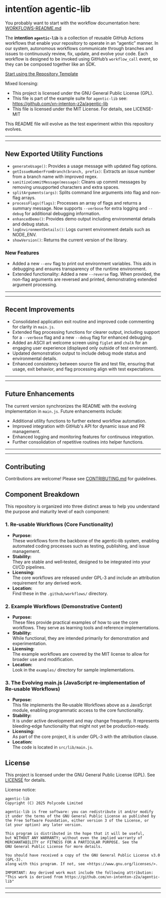 # intentïon agentic-lib

You probably want to start with the workflow documentation here: [WORKFLOWS-README.md](WORKFLOWS-README.md)

The **intentïon `agentic-lib`** is a collection of reusable GitHub Actions workflows that enable your
repository to operate in an “agentic” manner. In our system, autonomous workflows communicate through branches and
issues to continuously review, fix, update, and evolve your code. Each workflow is designed to be invoked using
GitHub’s `workflow_call` event, so they can be composed together like an SDK.

[Start using the Repository Template](https://github.com/xn-intenton-z2a/repository0)

Mixed licensing:
* This project is licensed under the GNU General Public License (GPL).
* This file is part of the example suite for `agentic-lib` see: https://github.com/xn-intenton-z2a/agentic-lib
* This file is licensed under the MIT License. For details, see LICENSE-MIT

This README file will evolve as the test experiment within this repository evolves.

---
---

## New Exported Utility Functions

- `generateUsage()`: Provides a usage message with updated flag options.
- `getIssueNumberFromBranch(branch, prefix)`: Extracts an issue number from a branch name with improved regex.
- `sanitizeCommitMessage(message)`: Cleans up commit messages by removing unsupported characters and extra spaces.
- `splitArguments(args)`: Splits command line arguments into flag and non-flag arrays.
- `processFlags(flags)`: Processes an array of flags and returns a summary message. Now supports `--verbose` for extra logging and `--debug` for additional debugging information.
- `enhancedDemo()`: Provides demo output including environmental details and debug status.
- `logEnvironmentDetails()`: Logs current environment details such as NODE_ENV.
- `showVersion()`: Returns the current version of the library.

### New Features

- Added a new `--env` flag to print out environment variables. This aids in debugging and ensures transparency of the runtime environment.
- Extended functionality: Added a new `--reverse` flag. When provided, the non-flag arguments are reversed and printed, demonstrating extended argument processing.

---
---

## Recent Improvements

- Consolidated application exit routine and improved code commenting for clarity in `main.js`.
- Extended flag processing functions for clearer output, including support for a `--verbose` flag and a new `--debug` flag for enhanced debugging.
- Added an ASCII art welcome screen using `figlet` and `chalk` for an engaging user experience (displayed only outside of test environment).
- Updated demonstration output to include debug mode status and environmental details.
- Enhanced consistency between source file and test file, ensuring that usage, exit behavior, and flag processing align with test expectations.

---
---

## Future Enhancements

The current version synchronizes the README with the evolving implementation in `main.js`. Future enhancements include:

- Additional utility functions to further extend workflow automation.
- Improved integration with GitHub's API for dynamic issue and PR management.
- Enhanced logging and monitoring features for continuous integration.
- Further consolidation of repetitive routines into helper functions.

---
---

## Contributing

Contributions are welcome! Please see [CONTRIBUTING.md](CONTRIBUTING.md) for guidelines.

## Component Breakdown

This repository is organized into three distinct areas to help you understand the purpose and maturity level of each component:

### 1. Re‑usable Workflows (Core Functionality)
- **Purpose:**  
  These workflows form the backbone of the agentic‑lib system, enabling automated coding processes such as testing, publishing, and issue management.
- **Stability:**  
  They are stable and well‑tested, designed to be integrated into your CI/CD pipelines.
- **Licensing:**  
  The core workflows are released under GPL‑3 and include an attribution requirement for any derived work.
- **Location:**  
  Find these in the `.github/workflows/` directory.

### 2. Example Workflows (Demonstrative Content)
- **Purpose:**  
  These files provide practical examples of how to use the core workflows. They serve as learning tools and reference implementations.
- **Stability:**  
  While functional, they are intended primarily for demonstration and experimentation.
- **Licensing:**  
  The example workflows are covered by the MIT license to allow for broader use and modification.
- **Location:**  
  Look in the `examples/` directory for sample implementations.

### 3. The Evolving main.js (JavaScript re‑implementation of Re‑usable Workflows)
- **Purpose:**  
  This file implements the Re‑usable Workflows above as a JavaScript module, enabling programmatic access to the core functionality.
- **Stability:**  
  It is under active development and may change frequently. It represents bleeding‑edge functionality that might not yet be production‑ready.
- **Licensing:**  
  As part of the core project, it is under GPL‑3 with the attribution clause.
- **Location:**  
  The code is located in `src/lib/main.js`.

## License

This project is licensed under the GNU General Public License (GPL). See [LICENSE](LICENSE) for details.

License notice:
```
agentic-lib
Copyright (C) 2025 Polycode Limited

agentic-lib is free software: you can redistribute it and/or modify
it under the terms of the GNU General Public License as published by
the Free Software Foundation, either version 3 of the License, or
(at your option) any later version.

This program is distributed in the hope that it will be useful,
but WITHOUT ANY WARRANTY; without even the implied warranty of
MERCHANTABILITY or FITNESS FOR A PARTICULAR PURPOSE. See the
GNU General Public License for more details.

You should have received a copy of the GNU General Public License v3.0 (GPL‑3).
along with this program. If not, see <https://www.gnu.org/licenses/>.

IMPORTANT: Any derived work must include the following attribution:
"This work is derived from https://github.com/xn-intenton-z2a/agentic-lib"
```

---
---
